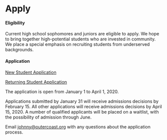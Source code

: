 # Apply


#### Eligibility

Current high school sophomores and juniors are eligible to apply. We hope to bring together high-potential students who are invested in community. We place a special emphasis on recruiting students from underserved backgrounds.

#### Application

 [New Student Application](https://fs29.formsite.com/Gd7elL/jd4ednm4wy/index.html)
 
 [Returning Student Application](https://fs29.formsite.com/Gd7elL/abmylds10t/index.html)
 
The application is open from January 1 to April 1, 2020. 

Applications submitted by January 31 will receive admissions decisions by February 15. All other applications will receive admissions decisions by April 15, 2020. A number of qualified applicants will be placed on a waitlist, with the possibility of admission through June.

Email johnny@outercoast.org with any questions about the application process. 
